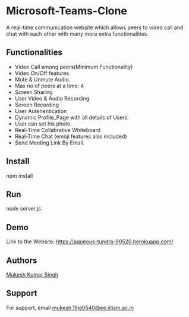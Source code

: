# Microsoft-Teams-Clone

A real-time communication website which allows peers to video call and chat with each other with many more extra functionalities.

## Functionalities

- Video Call among peers(Minimum Functionality)
- Video On/Off features.
- Mute & Unmute Audio.
- Max no of peers at a time: 4
- Screen Sharing
- User Video & Audio Recording
- Screen Recording
- User Autehentication
- Dynamic Profile_Page with all details of Users.
- User can set his photo.
- Real-Time Collabrative Whiteboard
- Real-Time Chat (emoji features also included)
- Send Meeting Link By Email.

## Install

npm install

## Run

node server.js

## Demo

Link to the Website: https://aqueous-tundra-90520.herokuapp.com/

## Authors

[Mukesh Kumar Singh](https://github.com/007msr)

## Support

For support, email mukesh.19je0540@ee.iitism.ac.in
